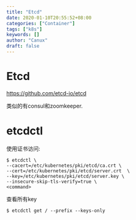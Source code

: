 ```yaml
---
title: "Etcd"
date: 2020-01-10T20:55:52+08:00
categories: ["Container"]
tags: ["k8s"]
keywords: []
author: "Canux"
draft: false
---
```


# Etcd

<https://github.com/etcd-io/etcd>

类似的有consul和zoomkeeper.

# etcdctl

使用证书访问:

    $ etcdctl \
    --cacert=/etc/kubernetes/pki/etcd/ca.crt \
    --cert=/etc/kubernetes/pki/etcd/server.crt  \
    --key=/etc/kubernetes/pki/etcd/server.key \
    --insecure-skip-tls-verify=true \
    <command>

查看所有key

    $ etcdctl get / --prefix --keys-only
